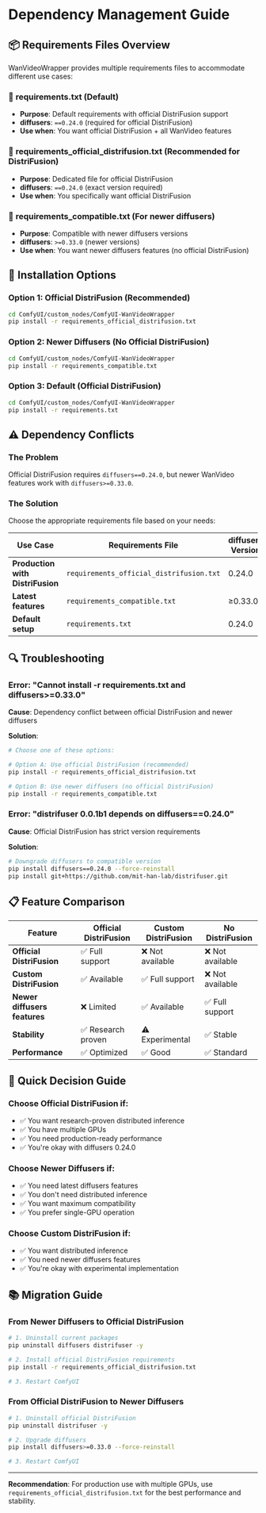 # Dependency Management Guide

## 📦 **Requirements Files Overview**

WanVideoWrapper provides multiple requirements files to accommodate different use cases:

### 🎯 **requirements.txt** (Default)
- **Purpose**: Default requirements with official DistriFusion support
- **diffusers**: `==0.24.0` (required for official DistriFusion)
- **Use when**: You want official DistriFusion + all WanVideo features

### 🎯 **requirements_official_distrifusion.txt** (Recommended for DistriFusion)
- **Purpose**: Dedicated file for official DistriFusion
- **diffusers**: `==0.24.0` (exact version required)
- **Use when**: You specifically want official DistriFusion

### 🎯 **requirements_compatible.txt** (For newer diffusers)
- **Purpose**: Compatible with newer diffusers versions
- **diffusers**: `>=0.33.0` (newer versions)
- **Use when**: You want newer diffusers features (no official DistriFusion)

## 🔧 **Installation Options**

### Option 1: Official DistriFusion (Recommended)
```bash
cd ComfyUI/custom_nodes/ComfyUI-WanVideoWrapper
pip install -r requirements_official_distrifusion.txt
```

### Option 2: Newer Diffusers (No Official DistriFusion)
```bash
cd ComfyUI/custom_nodes/ComfyUI-WanVideoWrapper
pip install -r requirements_compatible.txt
```

### Option 3: Default (Official DistriFusion)
```bash
cd ComfyUI/custom_nodes/ComfyUI-WanVideoWrapper
pip install -r requirements.txt
```

## ⚠️ **Dependency Conflicts**

### The Problem
Official DistriFusion requires `diffusers==0.24.0`, but newer WanVideo features work with `diffusers>=0.33.0`.

### The Solution
Choose the appropriate requirements file based on your needs:

| Use Case | Requirements File | diffusers Version | Official DistriFusion |
|----------|------------------|-------------------|----------------------|
| **Production with DistriFusion** | `requirements_official_distrifusion.txt` | 0.24.0 | ✅ Available |
| **Latest features** | `requirements_compatible.txt` | ≥0.33.0 | ❌ Not available |
| **Default setup** | `requirements.txt` | 0.24.0 | ✅ Available |

## 🔍 **Troubleshooting**

### Error: "Cannot install -r requirements.txt and diffusers>=0.33.0"
**Cause**: Dependency conflict between official DistriFusion and newer diffusers

**Solution**:
```bash
# Choose one of these options:

# Option A: Use official DistriFusion (recommended)
pip install -r requirements_official_distrifusion.txt

# Option B: Use newer diffusers (no official DistriFusion)
pip install -r requirements_compatible.txt
```

### Error: "distrifuser 0.0.1b1 depends on diffusers==0.24.0"
**Cause**: Official DistriFusion has strict version requirements

**Solution**:
```bash
# Downgrade diffusers to compatible version
pip install diffusers==0.24.0 --force-reinstall
pip install git+https://github.com/mit-han-lab/distrifuser.git
```

## 📋 **Feature Comparison**

| Feature | Official DistriFusion | Custom DistriFusion | No DistriFusion |
|---------|----------------------|-------------------|-----------------|
| **Official DistriFusion** | ✅ Full support | ❌ Not available | ❌ Not available |
| **Custom DistriFusion** | ✅ Available | ✅ Full support | ❌ Not available |
| **Newer diffusers features** | ❌ Limited | ✅ Available | ✅ Full support |
| **Stability** | ✅ Research proven | ⚠️ Experimental | ✅ Stable |
| **Performance** | ✅ Optimized | ✅ Good | ✅ Standard |

## 🚀 **Quick Decision Guide**

### Choose Official DistriFusion if:
- ✅ You want research-proven distributed inference
- ✅ You have multiple GPUs
- ✅ You need production-ready performance
- ✅ You're okay with diffusers 0.24.0

### Choose Newer Diffusers if:
- ✅ You need latest diffusers features
- ✅ You don't need distributed inference
- ✅ You want maximum compatibility
- ✅ You prefer single-GPU operation

### Choose Custom DistriFusion if:
- ✅ You want distributed inference
- ✅ You need newer diffusers features
- ✅ You're okay with experimental implementation

## 📚 **Migration Guide**

### From Newer Diffusers to Official DistriFusion
```bash
# 1. Uninstall current packages
pip uninstall diffusers distrifuser -y

# 2. Install official DistriFusion requirements
pip install -r requirements_official_distrifusion.txt

# 3. Restart ComfyUI
```

### From Official DistriFusion to Newer Diffusers
```bash
# 1. Uninstall official DistriFusion
pip uninstall distrifuser -y

# 2. Upgrade diffusers
pip install diffusers>=0.33.0 --force-reinstall

# 3. Restart ComfyUI
```

---

**Recommendation**: For production use with multiple GPUs, use `requirements_official_distrifusion.txt` for the best performance and stability. 